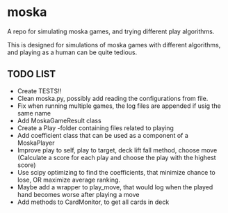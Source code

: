 # moska
A repo for simulating moska games, and trying different play algorithms.

This is designed for simulations of moska games with different algorithms, and playing as a human can be quite tedious.

## TODO LIST
- Create TESTS!!
- Clean moska.py, possibly add reading the configurations from file.
- Fix when running multiple games, the log files are appended if usig the same name
- Add MoskaGameResult class
- Create a Play -folder containing files related to playing
- Add coefficient class that can be used as a component of a MoskaPlayer
- Improve play to self, play to target, deck lift fall method, choose move (Calculate a score for each play and choose the play with the highest score)
- Use scipy optimizing to find the coefficients, that minimize chance to lose, OR maximize average ranking.
- Maybe add a wrapper to play_move, that would log when the played hand becomes worse after playing a move
- Add methods to CardMonitor, to get all cards in deck